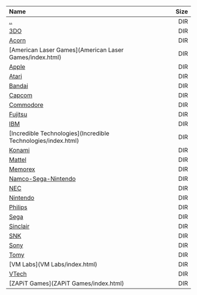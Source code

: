 |Name|Size|
|:---|---:|
|[..](../index.html)|DIR|
|[3DO](3DO/index.html)|DIR|
|[Acorn](Acorn/index.html)|DIR|
|[American Laser Games](American Laser Games/index.html)|DIR|
|[Apple](Apple/index.html)|DIR|
|[Atari](Atari/index.html)|DIR|
|[Bandai](Bandai/index.html)|DIR|
|[Capcom](Capcom/index.html)|DIR|
|[Commodore](Commodore/index.html)|DIR|
|[Fujitsu](Fujitsu/index.html)|DIR|
|[IBM](IBM/index.html)|DIR|
|[Incredible Technologies](Incredible Technologies/index.html)|DIR|
|[Konami](Konami/index.html)|DIR|
|[Mattel](Mattel/index.html)|DIR|
|[Memorex](Memorex/index.html)|DIR|
|[Namco-Sega-Nintendo](Namco-Sega-Nintendo/index.html)|DIR|
|[NEC](NEC/index.html)|DIR|
|[Nintendo](Nintendo/index.html)|DIR|
|[Philips](Philips/index.html)|DIR|
|[Sega](Sega/index.html)|DIR|
|[Sinclair](Sinclair/index.html)|DIR|
|[SNK](SNK/index.html)|DIR|
|[Sony](Sony/index.html)|DIR|
|[Tomy](Tomy/index.html)|DIR|
|[VM Labs](VM Labs/index.html)|DIR|
|[VTech](VTech/index.html)|DIR|
|[ZAPiT Games](ZAPiT Games/index.html)|DIR|
